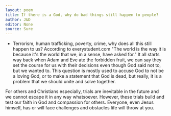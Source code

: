 ```yaml
---
layout: poem
title: If there is a God, why do bad things still happen to people?
author: J&D
editor: None
source: Sure
---
```


- Terrorism, human trafficking, poverty, crime, why does all this still happen to us? According to everystudent.com "The world is the way it is because it's the world that we, in a sense, have asked for." It all starts way back when Adam and Eve ate the forbidden fruit, we can say they set the course for us with their decisions even though God said not to, but we wanted to. This question is mostly used to accuse God to not be a loving God, or to make a statement that God is dead, but really, it is a problem that we should unite and solve together.

For others and Christians especially, trials are inevitable in the future and we cannot escape it in any way whatsoever. However, these trials build and test our faith in God and compassion for others. Everyone, even Jesus himself, has or will face challenges and obstacles life will throw at you.